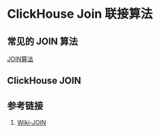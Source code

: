 # ClickHouse Join 联接算法


## 常见的 JOIN 算法

[JOIN算法](learning/subjects/Computer/Data-Structures-and-Algorithm/Algorithms/Intermediate/JOIN算法.md)

## ClickHouse JOIN




## 参考链接
1. [Wiki-JOIN]( https://en.wikipedia.org/wiki/Join_ (SQL))